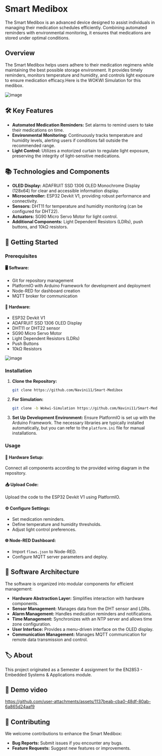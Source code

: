 # Smart Medibox

The Smart Medibox is an advanced device designed to assist individuals in managing their medication schedules efficiently. Combining automated reminders with environmental monitoring, it ensures that medications are stored under optimal conditions.

## Overview

The Smart Medibox helps users adhere to their medication regimens while maintaining the best possible storage environment. It provides timely reminders, monitors temperature and humidity, and controls light exposure to ensure medication efficacy.Here is the WOKWI Simulation for this medibox.

![image](https://github.com/user-attachments/assets/db45de31-4978-43d6-9e5d-a644787671c9)

## 🛠️ Key Features

- **Automated Medication Reminders:** Set alarms to remind users to take their medications on time.
- **Environmental Monitoring:** Continuously tracks temperature and humidity levels, alerting users if conditions fall outside the recommended range.
- **Light Control:** Utilizes a motorized curtain to regulate light exposure, preserving the integrity of light-sensitive medications.

## 📚 Technologies and Components

- **OLED Display:** ADAFRUIT SSD 1306 OLED Monochrome Display (128x64) for clear and accessible information display.
- **Microcontroller:** ESP32 Devkit V1, providing robust performance and connectivity.
- **Sensors:** DHT11 for temperature and humidity monitoring (can be configured for DHT22).
- **Actuators:** SG90 Micro Servo Motor for light control.
- **Additional Components:** Light Dependent Resistors (LDRs), push buttons, and 10kΩ resistors.

## 🚀 Getting Started

### Prerequisites

#### 🖥️ Software:
- Git for repository management
- PlatformIO with Arduino Framework for development and deployment
- Node-RED for dashboard creation
- MQTT broker for communication

#### 🔩 Hardware:
- ESP32 Devkit V1
- ADAFRUIT SSD 1306 OLED Display
- DHT11 or DHT22 sensor
- SG90 Micro Servo Motor
- Light Dependent Resistors (LDRs)
- Push Buttons
- 10kΩ Resistors

![image](https://github.com/user-attachments/assets/7f1c5ef1-1b38-4f43-b822-88c9c68d2d82)

### Installation

1. **Clone the Repository:**
    ```bash
    git clone https://github.com/Navini11/Smart-Medibox
    ```
2. **For Simulation:**
    ```bash
    git clone -b Wokwi-Simulation https://github.com/Navini11/Smart-Medibox
    ```

3. **Set Up Development Environment:**
    Ensure PlatformIO is set up with the Arduino Framework. The necessary libraries are typically installed automatically, but you can refer to the `platform.ini` file for manual installations.

### Usage

#### 🔩 Hardware Setup:
Connect all components according to the provided wiring diagram in the repository.

#### 📤 Upload Code:
Upload the code to the ESP32 Devkit V1 using PlatformIO.

#### ⚙️ Configure Settings:
- Set medication reminders.
- Define temperature and humidity thresholds.
- Adjust light control preferences.

#### 🌐 Node-RED Dashboard:
- Import `flows.json` to Node-RED.
- Configure MQTT server parameters and deploy.

  

## 🧩 Software Architecture

The software is organized into modular components for efficient management:

- **Hardware Abstraction Layer:** Simplifies interaction with hardware components.
- **Sensor Management:** Manages data from the DHT sensor and LDRs.
- **Alarm Management:** Handles medication reminders and notifications.
- **Time Management:** Synchronizes with an NTP server and allows time zone configuration.
- **User Interface:** Provides a menu-driven interface on the OLED display.
- **Communication Management:** Manages MQTT communication for remote data transmission and control.

## 🏷️ About

This project originated as a Semester 4 assignment for the EN2853 - Embedded Systems & Applications module.

## 🎥 Demo video

https://github.com/user-attachments/assets/1137beab-cba0-48df-80ab-6a865d24aaf9


## 🤝 Contributing

We welcome contributions to enhance the Smart Medibox:

- **Bug Reports:** Submit issues if you encounter any bugs.
- **Feature Requests:** Suggest new features or improvements.



